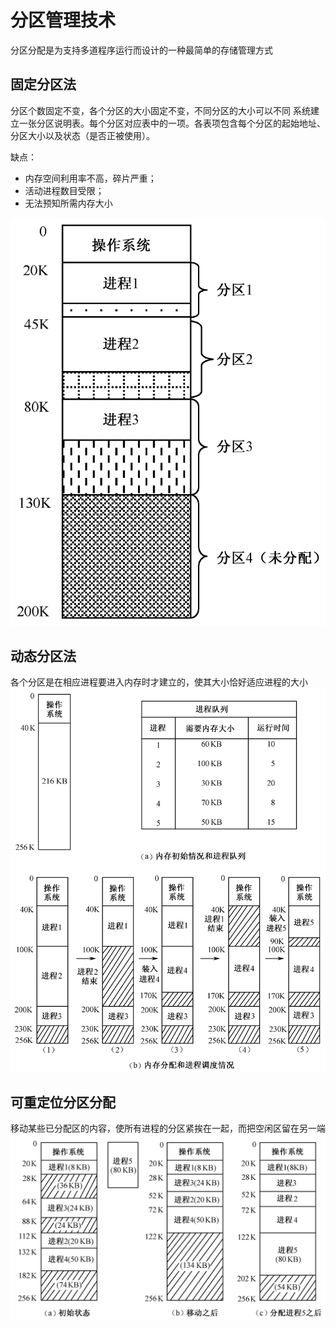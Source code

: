 # 分区管理技术
分区分配是为支持多道程序运行而设计的一种最简单的存储管理方式

## <codepub>固定分区法</codepub>
分区个数固定不变，各个分区的大小固定不变，不同分区的大小可以不同
系统建立一张分区说明表。每个分区对应表中的一项。各表项包含每个分区的起始地址、分区大小以及状态（是否正被使用）。

缺点：
- <codepub>内存空间利用率不高，碎片严重</codepub>；
- 活动进程数目受限；
- 无法预知所需内存大小

![](/.src/pic/imageE.png)

## <codepub>动态分区法</codepub>
各个分区是在相应进程要进入内存时才建立的，使其大小恰好适应进程的大小
![](/.src/pic/imageF.png)

## 可重定位分区分配
移动某些已分配区的内容，使所有进程的分区紧挨在一起，而把空闲区留在另一端
![](/.src/pic/imageG.png)